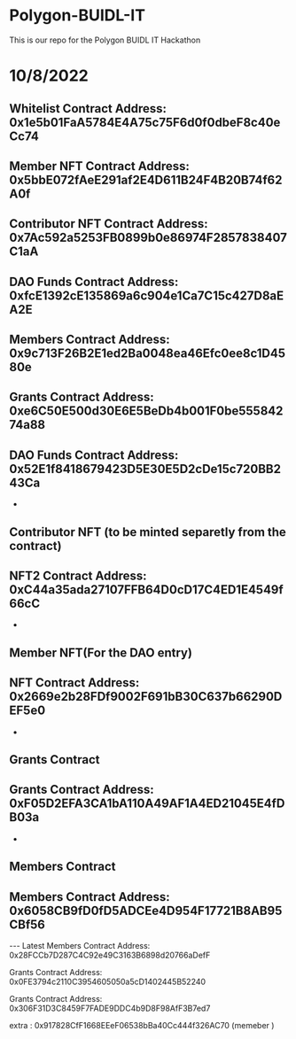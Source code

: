 # Polygon-BUIDL-IT

This is our repo for the Polygon BUIDL IT Hackathon

# 10/8/2022

## Whitelist Contract Address: 0x1e5b01FaA5784E4A75c75F6d0f0dbeF8c40eCc74

## Member NFT Contract Address: 0x5bbE072fAeE291af2E4D611B24F4B20B74f62A0f

## Contributor NFT Contract Address: 0x7Ac592a5253FB0899b0e86974F2857838407C1aA

## DAO Funds Contract Address: 0xfcE1392cE135869a6c904e1Ca7C15c427D8aEA2E

## Members Contract Address: 0x9c713F26B2E1ed2Ba0048ea46Efc0ee8c1D4580e

## Grants Contract Address: 0xe6C50E500d30E6E5BeDb4b001F0be55584274a88

## DAO Funds Contract Address: 0x52E1f8418679423D5E30E5D2cDe15c720BB243Ca

-

## Contributor NFT (to be minted separetly from the contract)

## NFT2 Contract Address: 0xC44a35ada27107FFB64D0cD17C4ED1E4549f66cC

-

## Member NFT(For the DAO entry)

## NFT Contract Address: 0x2669e2b28FDf9002F691bB30C637b66290DEF5e0

-

## Grants Contract

## Grants Contract Address: 0xF05D2EFA3CA1bA110A49AF1A4ED21045E4fDB03a

-

## Members Contract

## Members Contract Address: 0x6058CB9fD0fD5ADCEe4D954F17721B8AB95CBf56

--- Latest
Members Contract Address: 0x28FCCb7D287C4C92e49C3163B6898d20766aDefF

Grants Contract Address: 0x0FE3794c2110C3954605050a5cD1402445B52240

Grants Contract Address: 0x306F31D3C8459F7FADE9DDC4b9D8F98AfF3B7ed7

extra : 0x917828CfF1668EEeF06538bBa40Cc444f326AC70 (memeber )
